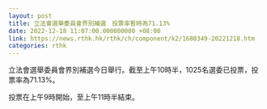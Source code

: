 ```yaml
---
layout: post
title: 立法會選舉委員會界別補選　投票率暫時為71.13%
date: 2022-12-18 11:07:00.000000000 +08:00
link: https://news.rthk.hk/rthk/ch/component/k2/1680349-20221218.htm
categories: rthk
---
```


立法會選舉委員會界別補選今日舉行。截至上午10時半，1025名選委已投票，投票率為71.13%。

投票在上午9時開始，至上午11時半結束。
